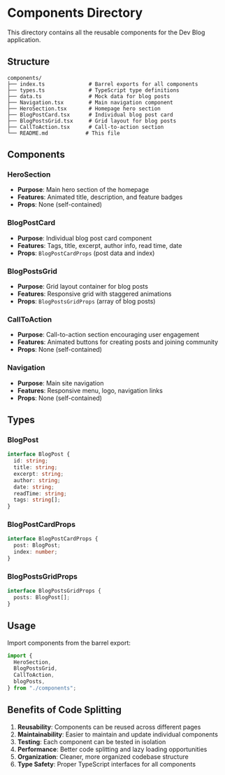 # Components Directory

This directory contains all the reusable components for the Dev Blog application.

## Structure

```
components/
├── index.ts              # Barrel exports for all components
├── types.ts              # TypeScript type definitions
├── data.ts               # Mock data for blog posts
├── Navigation.tsx        # Main navigation component
├── HeroSection.tsx       # Homepage hero section
├── BlogPostCard.tsx      # Individual blog post card
├── BlogPostsGrid.tsx     # Grid layout for blog posts
├── CallToAction.tsx      # Call-to-action section
└── README.md            # This file
```

## Components

### HeroSection

- **Purpose**: Main hero section of the homepage
- **Features**: Animated title, description, and feature badges
- **Props**: None (self-contained)

### BlogPostCard

- **Purpose**: Individual blog post card component
- **Features**: Tags, title, excerpt, author info, read time, date
- **Props**: `BlogPostCardProps` (post data and index)

### BlogPostsGrid

- **Purpose**: Grid layout container for blog posts
- **Features**: Responsive grid with staggered animations
- **Props**: `BlogPostsGridProps` (array of blog posts)

### CallToAction

- **Purpose**: Call-to-action section encouraging user engagement
- **Features**: Animated buttons for creating posts and joining community
- **Props**: None (self-contained)

### Navigation

- **Purpose**: Main site navigation
- **Features**: Responsive menu, logo, navigation links
- **Props**: None (self-contained)

## Types

### BlogPost

```typescript
interface BlogPost {
  id: string;
  title: string;
  excerpt: string;
  author: string;
  date: string;
  readTime: string;
  tags: string[];
}
```

### BlogPostCardProps

```typescript
interface BlogPostCardProps {
  post: BlogPost;
  index: number;
}
```

### BlogPostsGridProps

```typescript
interface BlogPostsGridProps {
  posts: BlogPost[];
}
```

## Usage

Import components from the barrel export:

```typescript
import {
  HeroSection,
  BlogPostsGrid,
  CallToAction,
  blogPosts,
} from "./components";
```

## Benefits of Code Splitting

1. **Reusability**: Components can be reused across different pages
2. **Maintainability**: Easier to maintain and update individual components
3. **Testing**: Each component can be tested in isolation
4. **Performance**: Better code splitting and lazy loading opportunities
5. **Organization**: Cleaner, more organized codebase structure
6. **Type Safety**: Proper TypeScript interfaces for all components
